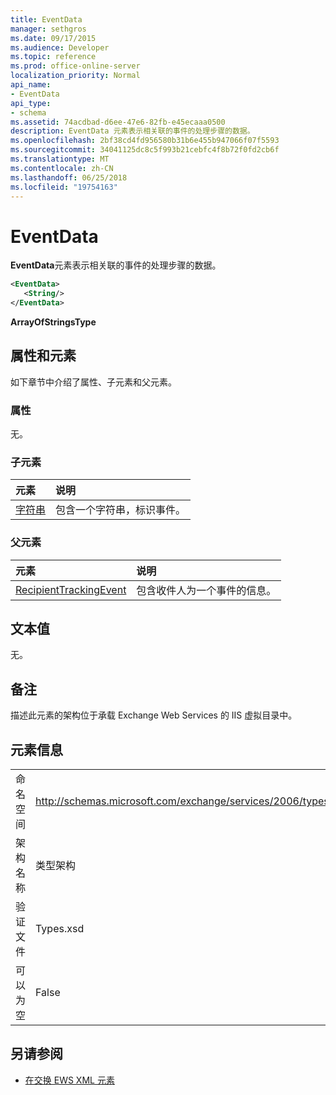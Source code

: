 ```yaml
---
title: EventData
manager: sethgros
ms.date: 09/17/2015
ms.audience: Developer
ms.topic: reference
ms.prod: office-online-server
localization_priority: Normal
api_name:
- EventData
api_type:
- schema
ms.assetid: 74acdbad-d6ee-47e6-82fb-e45ecaaa0500
description: EventData 元素表示相关联的事件的处理步骤的数据。
ms.openlocfilehash: 2bf38cd4fd956580b31b6e455b947066f07f5593
ms.sourcegitcommit: 34041125dc8c5f993b21cebfc4f8b72f0fd2cb6f
ms.translationtype: MT
ms.contentlocale: zh-CN
ms.lasthandoff: 06/25/2018
ms.locfileid: "19754163"
---
```

# <a name="eventdata"></a>EventData

**EventData**元素表示相关联的事件的处理步骤的数据。 
  
```XML
<EventData>
   <String/>
</EventData>
```

 **ArrayOfStringsType**
## <a name="attributes-and-elements"></a>属性和元素

如下章节中介绍了属性、子元素和父元素。
  
### <a name="attributes"></a>属性

无。
  
### <a name="child-elements"></a>子元素

|**元素**|**说明**|
|:-----|:-----|
|[字符串](string.md) <br/> |包含一个字符串，标识事件。  <br/> |
   
### <a name="parent-elements"></a>父元素

|**元素**|**说明**|
|:-----|:-----|
|[RecipientTrackingEvent](recipienttrackingevent.md) <br/> |包含收件人为一个事件的信息。  <br/> |
   
## <a name="text-value"></a>文本值

无。
  
## <a name="remarks"></a>备注

描述此元素的架构位于承载 Exchange Web Services 的 IIS 虚拟目录中。
  
## <a name="element-information"></a>元素信息

|||
|:-----|:-----|
|命名空间  <br/> |http://schemas.microsoft.com/exchange/services/2006/types  <br/> |
|架构名称  <br/> |类型架构  <br/> |
|验证文件  <br/> |Types.xsd  <br/> |
|可以为空  <br/> |False  <br/> |
   
## <a name="see-also"></a>另请参阅



- [在交换 EWS XML 元素](ews-xml-elements-in-exchange.md)

